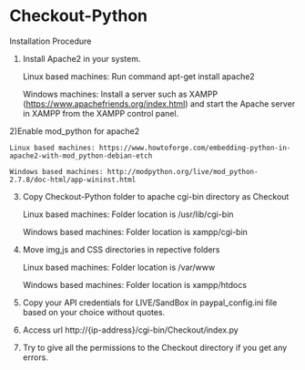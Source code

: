 Checkout-Python
===============

Installation Procedure

1) Install Apache2 in your system.

	Linux based machines: Run command apt-get install apache2

	Windows machines: Install a server such as XAMPP (https://www.apachefriends.org/index.html) and start the Apache server in XAMPP from the XAMPP control panel.


2)Enable mod_python for apache2 

	Linux based machines: https://www.howtoforge.com/embedding-python-in-apache2-with-mod_python-debian-etch

	Windows based machines: http://modpython.org/live/mod_python-2.7.8/doc-html/app-wininst.html


3) Copy Checkout-Python folder to apache cgi-bin directory as Checkout

	Linux based machines: Folder location is /usr/lib/cgi-bin

	Windows based machines: Folder location is xampp/cgi-bin


4) Move img,js and CSS directories in repective folders

	Linux based machines: Folder location is /var/www

	Windows based machines: Folder location is xampp/htdocs


5) Copy your API credentials for LIVE/SandBox in paypal_config.ini file based on your choice without quotes.


6) Access url http://{ip-address}/cgi-bin/Checkout/index.py


7) Try to give all the permissions to the Checkout directory if you get any errors.
